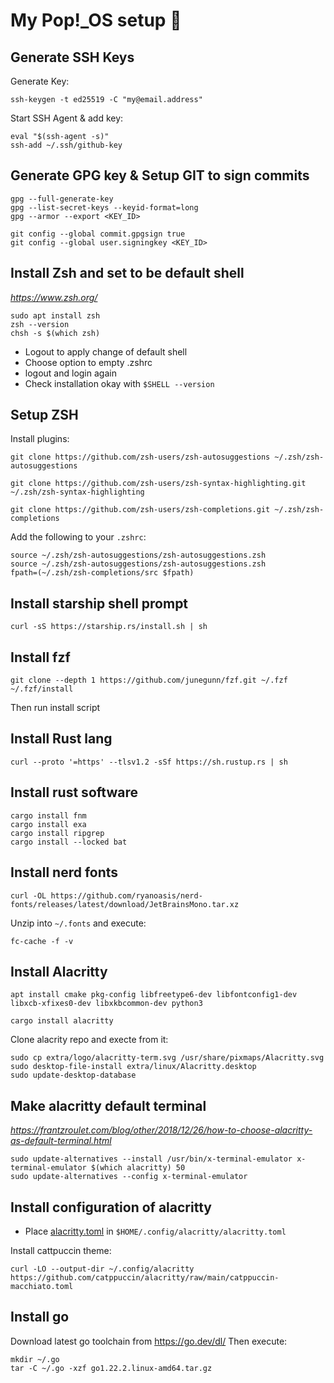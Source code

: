 # My Pop!_OS setup :rocket:

## Generate SSH Keys

Generate Key:
```
ssh-keygen -t ed25519 -C "my@email.address"
```
Start SSH Agent & add key:
```
eval "$(ssh-agent -s)"
ssh-add ~/.ssh/github-key
```

## Generate GPG key & Setup GIT to sign commits

```
gpg --full-generate-key
gpg --list-secret-keys --keyid-format=long
gpg --armor --export <KEY_ID>

git config --global commit.gpgsign true
git config --global user.signingkey <KEY_ID>
```

## Install Zsh and set to be default shell
*https://www.zsh.org/*

```
sudo apt install zsh
zsh --version
chsh -s $(which zsh)
```
- Logout to apply change of default shell
- Choose option to empty .zshrc
- logout and login again
- Check installation okay with `$SHELL --version`

## Setup ZSH

Install plugins:
```
git clone https://github.com/zsh-users/zsh-autosuggestions ~/.zsh/zsh-autosuggestions

git clone https://github.com/zsh-users/zsh-syntax-highlighting.git ~/.zsh/zsh-syntax-highlighting

git clone https://github.com/zsh-users/zsh-completions.git ~/.zsh/zsh-completions
```
Add the following to your `.zshrc`:
```
source ~/.zsh/zsh-autosuggestions/zsh-autosuggestions.zsh
source ~/.zsh/zsh-autosuggestions/zsh-autosuggestions.zsh
fpath=(~/.zsh/zsh-completions/src $fpath)
```

## Install starship shell prompt
```
curl -sS https://starship.rs/install.sh | sh
```

## Install fzf
```
git clone --depth 1 https://github.com/junegunn/fzf.git ~/.fzf
~/.fzf/install
```
Then run install script

## Install Rust lang
```
curl --proto '=https' --tlsv1.2 -sSf https://sh.rustup.rs | sh
```

## Install rust software

```
cargo install fnm
cargo install exa
cargo install ripgrep
cargo install --locked bat
```

## Install nerd fonts

```
curl -OL https://github.com/ryanoasis/nerd-fonts/releases/latest/download/JetBrainsMono.tar.xz
```

Unzip into `~/.fonts` and execute:
```
fc-cache -f -v
```

## Install Alacritty

```
apt install cmake pkg-config libfreetype6-dev libfontconfig1-dev libxcb-xfixes0-dev libxkbcommon-dev python3

cargo install alacritty
```
Clone alacrity repo and execte from it:
```
sudo cp extra/logo/alacritty-term.svg /usr/share/pixmaps/Alacritty.svg
sudo desktop-file-install extra/linux/Alacritty.desktop
sudo update-desktop-database
```

## Make alacritty default terminal
*https://frantzroulet.com/blog/other/2018/12/26/how-to-choose-alacritty-as-default-terminal.html*

```
sudo update-alternatives --install /usr/bin/x-terminal-emulator x-terminal-emulator $(which alacritty) 50
sudo update-alternatives --config x-terminal-emulator
```

## Install configuration of alacritty

- Place [alacritty.toml](alacritty.toml) in `$HOME/.config/alacritty/alacritty.toml`

Install cattpuccin theme:
```
curl -LO --output-dir ~/.config/alacritty https://github.com/catppuccin/alacritty/raw/main/catppuccin-macchiato.toml
```

## Install go

Download latest go toolchain from https://go.dev/dl/
Then execute:
```
mkdir ~/.go
tar -C ~/.go -xzf go1.22.2.linux-amd64.tar.gz
```